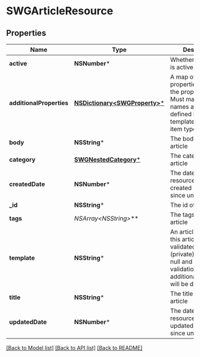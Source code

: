 # SWGArticleResource

## Properties
Name | Type | Description | Notes
------------ | ------------- | ------------- | -------------
**active** | **NSNumber*** | Whether the article is active | 
**additionalProperties** | [**NSDictionary&lt;SWGProperty&gt;***](SWGProperty.md) | A map of additional properties, keyed on the property name.  Must match the names and types defined in the template for this item type | [optional] 
**body** | **NSString*** | The body of the article | 
**category** | [**SWGNestedCategory***](SWGNestedCategory.md) | The category for the article | 
**createdDate** | **NSNumber*** | The date/time this resource was created in seconds since unix epoch | [optional] 
**_id** | **NSString*** | The id of the article | [optional] 
**tags** | **NSArray&lt;NSString*&gt;*** | The tags for the article | [optional] 
**template** | **NSString*** | An article template this article is validated against (private). May be null and no validation of additional_properties will be done | [optional] 
**title** | **NSString*** | The title of the article | 
**updatedDate** | **NSNumber*** | The date/time this resource was last updated in seconds since unix epoch | [optional] 

[[Back to Model list]](../README.md#documentation-for-models) [[Back to API list]](../README.md#documentation-for-api-endpoints) [[Back to README]](../README.md)


